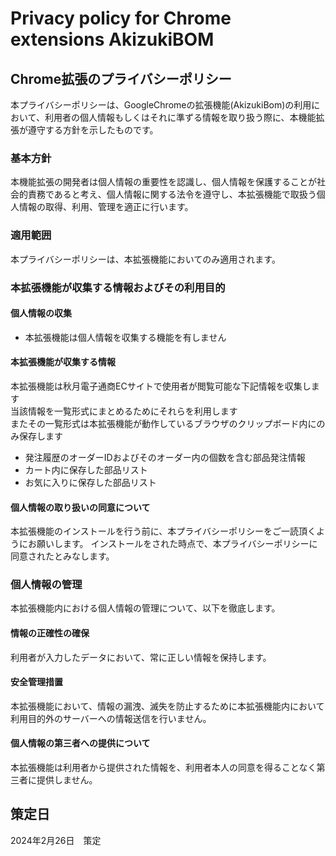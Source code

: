 # Privacy policy for Chrome extensions AkizukiBOM
## Chrome拡張のプライバシーポリシー

本プライバシーポリシーは、GoogleChromeの拡張機能(AkizukiBom)の利用において、利用者の個人情報もしくはそれに準ずる情報を取り扱う際に、本機能拡張が遵守する方針を示したものです。

### 基本方針
本機能拡張の開発者は個人情報の重要性を認識し、個人情報を保護することが社会的責務であると考え、個人情報に関する法令を遵守し、本拡張機能で取扱う個人情報の取得、利用、管理を適正に行います。

### 適用範囲
本プライバシーポリシーは、本拡張機能においてのみ適用されます。

### 本拡張機能が収集する情報およびその利用目的
#### 個人情報の収集
* 本拡張機能は個人情報を収集する機能を有しません
#### 本拡張機能が収集する情報
本拡張機能は秋月電子通商ECサイトで使用者が閲覧可能な下記情報を収集します  
当該情報を一覧形式にまとめるためにそれらを利用します  
またその一覧形式は本拡張機能が動作しているブラウザのクリップボード内にのみ保存します
* 発注履歴のオーダーIDおよびそのオーダー内の個数を含む部品発注情報
* カート内に保存した部品リスト
* お気に入りに保存した部品リスト

#### 個人情報の取り扱いの同意について
本拡張機能のインストールを行う前に、本プライバシーポリシーをご一読頂くようにお願いします。
インストールをされた時点で、本プライバシーポリシーに同意されたとみなします。

### 個人情報の管理
本拡張機能内における個人情報の管理について、以下を徹底します。

#### 情報の正確性の確保
利用者が入力したデータにおいて、常に正しい情報を保持します。

#### 安全管理措置
本拡張機能において、情報の漏洩、滅失を防止するために本拡張機能内において利用目的外のサーバーへの情報送信を行いません。

#### 個人情報の第三者への提供について
本拡張機能は利用者から提供された情報を、利用者本人の同意を得ることなく第三者に提供しません。

## 策定日
2024年2月26日　策定  
